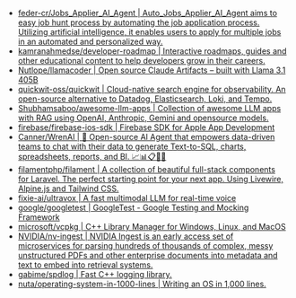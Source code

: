 + [feder-cr/Jobs_Applier_AI_Agent | Auto_Jobs_Applier_AI_Agent aims to easy job hunt process by automating the job application process. Utilizing artificial intelligence, it enables users to apply for multiple jobs in an automated and personalized way.](https://github.com//feder-cr/Jobs_Applier_AI_Agent)
+ [kamranahmedse/developer-roadmap | Interactive roadmaps, guides and other educational content to help developers grow in their careers.](https://github.com//kamranahmedse/developer-roadmap)
+ [Nutlope/llamacoder | Open source Claude Artifacts – built with Llama 3.1 405B](https://github.com//Nutlope/llamacoder)
+ [quickwit-oss/quickwit | Cloud-native search engine for observability. An open-source alternative to Datadog, Elasticsearch, Loki, and Tempo.](https://github.com//quickwit-oss/quickwit)
+ [Shubhamsaboo/awesome-llm-apps | Collection of awesome LLM apps with RAG using OpenAI, Anthropic, Gemini and opensource models.](https://github.com//Shubhamsaboo/awesome-llm-apps)
+ [firebase/firebase-ios-sdk | Firebase SDK for Apple App Development](https://github.com//firebase/firebase-ios-sdk)
+ [Canner/WrenAI | 🤖 Open-source AI Agent that empowers data-driven teams to chat with their data to generate Text-to-SQL, charts, spreadsheets, reports, and BI. 📈📊📋🧑‍💻](https://github.com//Canner/WrenAI)
+ [filamentphp/filament | A collection of beautiful full-stack components for Laravel. The perfect starting point for your next app. Using Livewire, Alpine.js and Tailwind CSS.](https://github.com//filamentphp/filament)
+ [fixie-ai/ultravox | A fast multimodal LLM for real-time voice](https://github.com//fixie-ai/ultravox)
+ [google/googletest | GoogleTest - Google Testing and Mocking Framework](https://github.com//google/googletest)
+ [microsoft/vcpkg | C++ Library Manager for Windows, Linux, and MacOS](https://github.com//microsoft/vcpkg)
+ [NVIDIA/nv-ingest | NVIDIA Ingest is an early access set of microservices for parsing hundreds of thousands of complex, messy unstructured PDFs and other enterprise documents into metadata and text to embed into retrieval systems.](https://github.com//NVIDIA/nv-ingest)
+ [gabime/spdlog | Fast C++ logging library.](https://github.com//gabime/spdlog)
+ [nuta/operating-system-in-1000-lines | Writing an OS in 1,000 lines.](https://github.com//nuta/operating-system-in-1000-lines)
